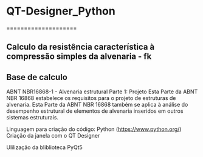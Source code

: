 # QT-Designer_Python
====================

Calculo da resistência característica à compressão simples da alvenaria - fk
-----------------------------------------------------------------------

Base de calculo
---------------
ABNT NBR16868-1 - Alvenaria estrutural  Parte 1: Projeto
Esta Parte da ABNT NBR 16868 estabelece os requisitos para o projeto de estruturas de alvenaria. 
Esta Parte da ABNT NBR 16868 também se aplica à análise do desempenho estrutural de elementos de alvenaria inseridos em outros sistemas estruturais.

Linguagem para criação do código: Python (https://www.python.org/)
Criação da janela com o QT Designer

Ulilização da bliblioteca PyQt5




